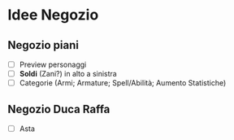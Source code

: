 # Idee Negozio

## Negozio piani 
 - [ ] Preview personaggi
 - [ ] **Soldi** (Zani?) in alto a sinistra
 - [ ] Categorie (Armi; Armature; Spell/Abilità; Aumento Statistiche)

## Negozio Duca Raffa
- [ ] Asta